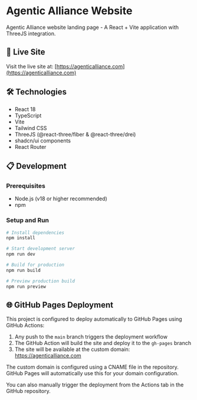 # Agentic Alliance Website

Agentic Alliance website landing page - A React + Vite application with ThreeJS integration.

## 🚀 Live Site

Visit the live site at: [https://agenticalliance.com](https://agenticalliance.com)

## 🛠️ Technologies

- React 18
- TypeScript
- Vite
- Tailwind CSS
- ThreeJS (@react-three/fiber & @react-three/drei)
- shadcn/ui components
- React Router

## 📋 Development

### Prerequisites

- Node.js (v18 or higher recommended)
- npm

### Setup and Run

```bash
# Install dependencies
npm install

# Start development server
npm run dev

# Build for production
npm run build

# Preview production build
npm run preview
```

## 🌐 GitHub Pages Deployment

This project is configured to deploy automatically to GitHub Pages using GitHub Actions:

1. Any push to the `main` branch triggers the deployment workflow
2. The GitHub Action will build the site and deploy it to the `gh-pages` branch
3. The site will be available at the custom domain: https://agenticalliance.com

The custom domain is configured using a CNAME file in the repository. GitHub Pages will automatically use this for your domain configuration.

You can also manually trigger the deployment from the Actions tab in the GitHub repository.